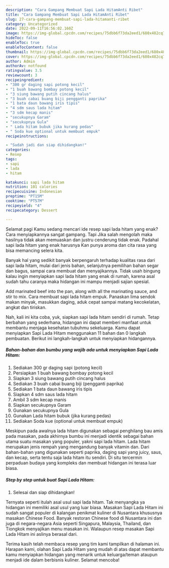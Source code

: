 ```yaml
---
description: "Cara Gampang Membuat Sapi Lada HitamAnti Ribet"
title: "Cara Gampang Membuat Sapi Lada HitamAnti Ribet"
slug: 27-cara-gampang-membuat-sapi-lada-hitamanti-ribet
category: Uncategorized
date: 2022-09-11T16:56:02.160Z
image: https://img-global.cpcdn.com/recipes/75dbb6f73da2eed1/680x482cq70/sapi-lada-hitam-foto-resep-utama.jpg
hideToc: false
enableToc: true
enableTocContent: false
thumbnail: https://img-global.cpcdn.com/recipes/75dbb6f73da2eed1/680x482cq70/sapi-lada-hitam-foto-resep-utama.jpg
cover: https://img-global.cpcdn.com/recipes/75dbb6f73da2eed1/680x482cq70/sapi-lada-hitam-foto-resep-utama.jpg
author: Admin
authorAv: notfound
ratingvalue: 3.5
reviewcount: 3
recipeingredient:
- "300 gr daging sapi potong kecil"
- "1 buah bawang bombay potong kecil"
- "3 siung bawang putih cincang halus"
- "3 buah cabai buang biji pengganti paprika"
- "1 bata daun bawang iris tipis"
- "4 sdm saus lada hitam"
- "3 sdm kecap manis"
- "secukupnya Garam"
- "secukupnya Gula"
- " Lada hitam bubuk jika kurang pedas"
- " Soda kue optional untuk membuat empuk"
recipeinstructions:

- "Sudah jadi dan siap dihidangkan!"
categories:
- Resep
tags:
- sapi
- lada
- hitam

katakunci: sapi lada hitam 
nutrition: 101 calories
recipecuisine: Indonesian
preptime: "PT15M"
cooktime: "PT57M"
recipeyield: "4"
recipecategory: Dessert

---
```



Selamat pagi Kamu sedang mencari ide resep sapi lada hitam yang enak? Cara menyiapkannya sangat gampang. Tapi Jika salah mengolah maka hasilnya tidak akan memuaskan dan justru cenderung tidak enak. Padahal sapi lada hitam yang enak harusnya Kan punya aroma dan cita rasa yang bisa memancing selera kita.


Banyak hal yang sedikit banyak berpengaruh terhadap kualitas rasa dari sapi lada hitam, mulai dari jenis bahan, selanjutnya pemilihan bahan segar dan bagus, sampai cara membuat dan menyajikannya. Tidak usah bingung kalau ingin menyiapkan sapi lada hitam yang enak di rumah, karena asal sudah tahu caranya maka hidangan ini mampu menjadi sajian spesial.

Add marinated beef into the pan, along with all the marinating sauce, and stir to mix. Cara membuat sapi lada hitam empuk. Panaskan lima sendok makan minyak, masukkan daging, aduk cepat sampai matang kecokelatan, angkat dan tiriskan.


Nah, kali ini kita coba, yuk, siapkan sapi lada hitam sendiri di rumah. Tetap berbahan yang sederhana, hidangan ini dapat memberi manfaat untuk membantu menjaga kesehatan tubuhmu sekeluarga. Kamu dapat menyiapkan Sapi Lada Hitam menggunakan 11 bahan dan 0 langkah pembuatan. Berikut ini langkah-langkah untuk menyiapkan hidangannya.

<!--inarticleads1-->

##### Bahan-bahan dan bumbu yang wajib ada untuk menyiapkan Sapi Lada Hitam:

1. Sediakan 300 gr daging sapi (potong kecil)
1. Persiapkan 1 buah bawang bombay potong kecil
1. Siapkan 3 siung bawang putih cincang halus
1. Sediakan 3 buah cabai buang biji (pengganti paprika)
1. Sediakan 1 bata daun bawang iris tipis
1. Siapkan 4 sdm saus lada hitam
1. Ambil 3 sdm kecap manis
1. Siapkan secukupnya Garam
1. Gunakan secukupnya Gula
1. Gunakan  Lada hitam bubuk (jika kurang pedas)
1. Sediakan  Soda kue (optional untuk membuat empuk)


Meskipun pada awalnya lada hitam digunakan sebagai penghilang bau amis pada masakan, pada akhirnya bumbu ini menjadi identik sebagai bahan utama suatu masakan yang populer, yakni sapi lada hitam. Lada hitam merupakan jenis rempah yang mengandung banyak vitamin dan. Dari bahan-bahan yang digunakan seperti paprika, daging sapi yang juicy, saus, dan kecap, serta tentu saja lada hitam itu sendiri. Di situ tercermin perpaduan budaya yang kompleks dan membuat hidangan ini terasa luar biasa. 

<!--inarticleads2-->

##### Step by step untuk buat Sapi Lada Hitam:


1. Selesai dan siap dihidangkan!

Ternyata seperti itulah asal usul sapi lada hitam. Tak menyangka ya hidangan ini memiliki asal usul yang luar biasa. Masakan Sapi Lada Hitam ini sudah sangat populer di kalangan penikmat kuliner di Nusantara khususnya masakan Chinese Food. Banyak restoran Chinese food di Nusantara ini dan juga di negara-negara Asia seperti Singapura, Malaysia, Thailand, dan Tiongkok menyajikan menu masakan ini. Walaupun resep masakan Sapi Lada Hitam ini aslinya berasal dari. 

Terima kasih telah membaca resep yang tim kami tampilkan di halaman ini. Harapan kami, olahan Sapi Lada Hitam yang mudah di atas dapat membantu kamu menyiapkan hidangan yang menarik untuk keluarga/teman ataupun menjadi ide dalam berbisnis kuliner. Selamat mencoba!
